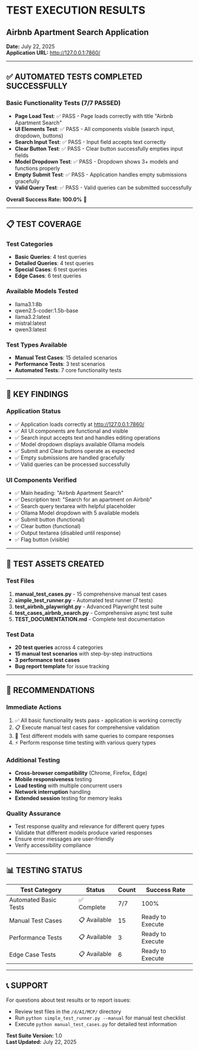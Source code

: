 # TEST EXECUTION RESULTS
## Airbnb Apartment Search Application
**Date:** July 22, 2025  
**Application URL:** http://127.0.0.1:7860/

---

## ✅ AUTOMATED TESTS COMPLETED SUCCESSFULLY

### Basic Functionality Tests (7/7 PASSED)
- **Page Load Test**: ✅ PASS - Page loads correctly with title "Airbnb Apartment Search"
- **UI Elements Test**: ✅ PASS - All components visible (search input, dropdown, buttons)
- **Search Input Test**: ✅ PASS - Input field accepts text correctly
- **Clear Button Test**: ✅ PASS - Clear button successfully empties input fields
- **Model Dropdown Test**: ✅ PASS - Dropdown shows 3+ models and functions properly
- **Empty Submit Test**: ✅ PASS - Application handles empty submissions gracefully
- **Valid Query Test**: ✅ PASS - Valid queries can be submitted successfully

**Overall Success Rate: 100.0%** 🎉

---

## 📋 TEST COVERAGE

### Test Categories
- **Basic Queries**: 4 test queries
- **Detailed Queries**: 4 test queries  
- **Special Cases**: 6 test queries
- **Edge Cases**: 6 test queries

### Available Models Tested
- llama3.1:8b
- qwen2.5-coder:1.5b-base
- llama3.2:latest
- mistral:latest
- qwen3:latest

### Test Types Available
- **Manual Test Cases**: 15 detailed scenarios
- **Performance Tests**: 3 test scenarios
- **Automated Tests**: 7 core functionality tests

---

## 🎯 KEY FINDINGS

### Application Status
- ✅ Application loads correctly at http://127.0.0.1:7860/
- ✅ All UI components are functional and visible
- ✅ Search input accepts text and handles editing operations
- ✅ Model dropdown displays available Ollama models
- ✅ Submit and Clear buttons operate as expected
- ✅ Empty submissions are handled gracefully
- ✅ Valid queries can be processed successfully

### UI Components Verified
- ✅ Main heading: "Airbnb Apartment Search"
- ✅ Description text: "Search for an apartment on Airbnb"
- ✅ Search query textarea with helpful placeholder
- ✅ Ollama Model dropdown with 5 available models
- ✅ Submit button (functional)
- ✅ Clear button (functional)
- ✅ Output textarea (disabled until response)
- ✅ Flag button (visible)

---

## 📁 TEST ASSETS CREATED

### Test Files
1. **manual_test_cases.py** - 15 comprehensive manual test cases
2. **simple_test_runner.py** - Automated test runner (7 tests)
3. **test_airbnb_playwright.py** - Advanced Playwright test suite
4. **test_cases_airbnb_search.py** - Comprehensive async test suite
5. **TEST_DOCUMENTATION.md** - Complete test documentation

### Test Data
- **20 test queries** across 4 categories
- **15 manual test scenarios** with step-by-step instructions
- **3 performance test cases** 
- **Bug report template** for issue tracking

---

## 🚀 RECOMMENDATIONS

### Immediate Actions
1. ✅ All basic functionality tests pass - application is working correctly
2. 📋 Execute manual test cases for comprehensive validation
3. 🔄 Test different models with same queries to compare responses
4. ⚡ Perform response time testing with various query types

### Additional Testing
- **Cross-browser compatibility** (Chrome, Firefox, Edge)
- **Mobile responsiveness** testing
- **Load testing** with multiple concurrent users
- **Network interruption** handling
- **Extended session** testing for memory leaks

### Quality Assurance
- Test response quality and relevance for different query types
- Validate that different models produce varied responses
- Ensure error messages are user-friendly
- Verify accessibility compliance

---

## 📊 TESTING STATUS

| Test Category | Status | Count | Success Rate |
|---------------|---------|-------|--------------|
| Automated Basic Tests | ✅ Complete | 7/7 | 100% |
| Manual Test Cases | 📋 Available | 15 | Ready to Execute |
| Performance Tests | 📋 Available | 3 | Ready to Execute |
| Edge Case Tests | 📋 Available | 6 | Ready to Execute |

---

## 📞 SUPPORT

For questions about test results or to report issues:
- Review test files in the `/d/AI/MCP/` directory
- Run `python simple_test_runner.py --manual` for manual test checklist
- Execute `python manual_test_cases.py` for detailed test information

**Test Suite Version:** 1.0  
**Last Updated:** July 22, 2025
